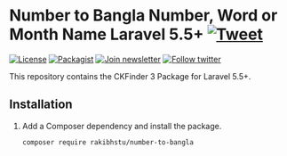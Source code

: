 # Number to Bangla Number, Word or Month Name Laravel 5.5+ [![Tweet](https://img.shields.io/twitter/url/http/shields.io.svg?style=social)](https://twitter.com/intent/tweet?text=Check%20out%20CKFinder%20package%20for%20Laravel%20&url=https://github.com/rakibhstu/number-to-bangla)

[![License](https://img.shields.io/badge/license-MIT-blue.svg)](https://opensource.org/licenses/MIT)
[![Packagist]()]()
[![Join newsletter](https://img.shields.io/badge/join-newsletter-00cc99.svg)]()
[![Follow twitter](https://img.shields.io/badge/follow-twitter-00cc99.svg)]()

This repository contains the CKFinder 3 Package for Laravel 5.5+.


## Installation

1. Add a Composer dependency and install the package.

    ```bash
    composer require rakibhstu/number-to-bangla
    ```

